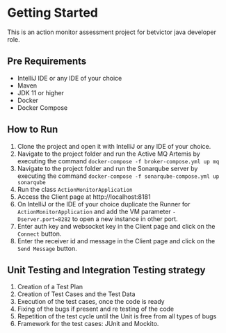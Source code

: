 # Getting Started

This is an action monitor assessment project for betvictor java developer role.

## Pre Requirements
- IntelliJ IDE or any IDE of your choice
- Maven
- JDK 11 or higher
- Docker
- Docker Compose

## How to Run

1. Clone the project and open it with IntelliJ or any IDE of your choice.
2. Navigate to the project folder and run the Active MQ Artemis by executing the command `docker-compose -f broker-compose.yml up mq`
3. Navigate to the project folder and run the Sonarqube server by executing the command  `docker-compose -f sonarqube-compose.yml up sonarqube`
4. Run the class `ActionMonitorApplication`
5. Access the Client page at http://localhost:8181
6. On IntelliJ or the IDE of your choice duplicate the Runner for `ActionMonitorApplication` and add the VM parameter `-Dserver.port=8282` to open a new instance in other port.
7. Enter auth key and websocket key in the Client page and click on the `Connect` button.
8. Enter the receiver id and message in the Client page and click on the `Send Message` button.

## Unit Testing and Integration Testing strategy
1. Creation of a Test Plan
2. Creation of Test Cases and the Test Data
3. Execution of the test cases, once the code is ready
4. Fixing of the bugs if present and re testing of the code
5. Repetition of the test cycle until the Unit is free from all types of bugs
6. Framework for the test cases: JUnit and Mockito.



